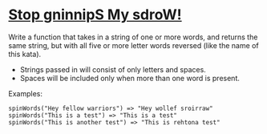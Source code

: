 # [Stop gninnipS My sdroW!](https://www.codewars.com/kata/5264d2b162488dc400000001/)

Write a function that takes in a string of one or more words, and returns the same string, but with all five or more letter words reversed (like the name of this kata).

- Strings passed in will consist of only letters and spaces.
- Spaces will be included only when more than one word is present.

Examples:
```
spinWords("Hey fellow warriors") => "Hey wollef sroirraw" 
spinWords("This is a test") => "This is a test" 
spinWords("This is another test") => "This is rehtona test"
```
